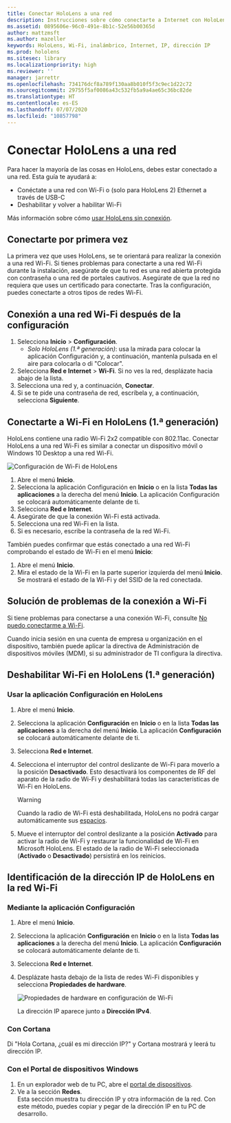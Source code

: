 ```yaml
---
title: Conectar HoloLens a una red
description: Instrucciones sobre cómo conectarte a Internet con HoloLens y sobre cómo identificar la dirección IP del dispositivo.
ms.assetid: 0895606e-96c0-491e-8b1c-52e56b00365d
author: mattzmsft
ms.author: mazeller
keywords: HoloLens, Wi-Fi, inalámbrico, Internet, IP, dirección IP
ms.prod: hololens
ms.sitesec: library
ms.localizationpriority: high
ms.reviewer: ''
manager: jarrettr
ms.openlocfilehash: 734176dcf8a789f130aa8b010f5f3c9ec1d22c72
ms.sourcegitcommit: 29755f5af0086a43c532fb5a9a4ae65c36bc82de
ms.translationtype: HT
ms.contentlocale: es-ES
ms.lasthandoff: 07/07/2020
ms.locfileid: "10857798"
---
```

# Conectar HoloLens a una red

Para hacer la mayoría de las cosas en HoloLens, debes estar conectado a una red. Esta guía te ayudará a:

- Conéctate a una red con Wi-Fi o (solo para HoloLens 2) Ethernet a través de USB-C
- Deshabilitar y volver a habilitar Wi-Fi

Más información sobre cómo [usar HoloLens sin conexión](hololens-offline.md).

## Conectarte por primera vez

La primera vez que uses HoloLens, se te orientará para realizar la conexión a una red Wi-Fi. Si tienes problemas para conectarte a una red Wi-Fi durante la instalación, asegúrate de que tu red es una red abierta protegida con contraseña o una red de portales cautivos. Asegúrate de que la red no requiera que uses un certificado para conectarte. Tras la configuración, puedes conectarte a otros tipos de redes Wi-Fi.

## Conexión a una red Wi-Fi después de la configuración

1. Selecciona **Inicio** > **Configuración**.
   - *Solo HoloLens (1.ª generación)*: usa la mirada para colocar la aplicación Configuración y, a continuación, mantenla pulsada en el aire para colocarla o di "Colocar".
1. Selecciona **Red e Internet** > **Wi-Fi**. Si no ves la red, desplázate hacia abajo de la lista.
1. Selecciona una red y, a continuación, **Conectar**.
1. Si se te pide una contraseña de red, escríbela y, a continuación, selecciona **Siguiente**.

## Conectarte a Wi-Fi en HoloLens (1.ª generación)

HoloLens contiene una radio Wi-Fi 2x2 compatible con 802.11ac. Conectar HoloLens a una red Wi-Fi es similar a conectar un dispositivo móvil o Windows 10 Desktop a una red Wi-Fi.

![Configuración de Wi-Fi de HoloLens](./images/wifi-hololens-600px.jpg)

1. Abre el menú **Inicio**.
1. Selecciona la aplicación Configuración en **Inicio** o en la lista **Todas las aplicaciones** a la derecha del menú **Inicio**. La aplicación Configuración se colocará automáticamente delante de ti.
1. Selecciona **Red e Internet**.
1. Asegúrate de que la conexión Wi-Fi está activada.
1. Selecciona una red Wi-Fi en la lista.
1. Si es necesario, escribe la contraseña de la red Wi-Fi.

También puedes confirmar que estás conectado a una red Wi-Fi comprobando el estado de Wi-Fi en el menú **Inicio**:

1. Abre el menú **Inicio**.
1. Mira el estado de la Wi-Fi en la parte superior izquierda del menú **Inicio**. Se mostrará el estado de la Wi-Fi y del SSID de la red conectada.

## Solución de problemas de la conexión a Wi-Fi

Si tiene problemas para conectarse a una conexión Wi-Fi, consulte [No puedo conectarme a Wi-Fi](./hololens-faq.md#i-cant-connect-to-wi-fi).

Cuando inicia sesión en una cuenta de empresa u organización en el dispositivo, también puede aplicar la directiva de Administración de dispositivos móviles (MDM), si su administrador de TI configura la directiva.

## Deshabilitar Wi-Fi en HoloLens (1.ª generación)

### Usar la aplicación Configuración en HoloLens

1. Abre el menú **Inicio**.
1. Selecciona la aplicación **Configuración** en **Inicio** o en la lista **Todas las aplicaciones** a la derecha del menú **Inicio**. La aplicación **Configuración** se colocará automáticamente delante de ti.
1. Selecciona **Red e Internet**.
1. Selecciona el interruptor del control deslizante de Wi-Fi para moverlo a la posición **Desactivado**. Esto desactivará los componentes de RF del aparato de la radio de Wi-Fi y deshabilitará todas las características de Wi-Fi en HoloLens.

    > [!WARNING]
    > Cuando la radio de Wi-Fi está deshabilitada, HoloLens no podrá cargar automáticamente sus [espacios](hololens-spaces.md).

1. Mueve el interruptor del control deslizante a la posición **Activado** para activar la radio de Wi-Fi y restaurar la funcionalidad de Wi-Fi en Microsoft HoloLens. El estado de la radio de Wi-Fi seleccionada (**Activado** o **Desactivado**) persistirá en los reinicios.

## Identificación de la dirección IP de HoloLens en la red Wi-Fi

### Mediante la aplicación Configuración

1. Abre el menú **Inicio**.
1. Selecciona la aplicación **Configuración** en **Inicio** o en la lista **Todas las aplicaciones** a la derecha del menú **Inicio**. La aplicación **Configuración** se colocará automáticamente delante de ti.
1. Selecciona **Red e Internet**.
1. Desplázate hasta debajo de la lista de redes Wi-Fi disponibles y selecciona **Propiedades de hardware**.

    ![Propiedades de hardware en configuración de Wi-Fi](./images/wifi-hololens-hwdetails.jpg)

   La dirección IP aparece junto a **Dirección IPv4**.

### Con Cortana

Di "Hola Cortana, ¿cuál es mi dirección IP?" y Cortana mostrará y leerá tu dirección IP.

### Con el Portal de dispositivos Windows

1. En un explorador web de tu PC, abre el [portal de dispositivos](/windows/mixed-reality/using-the-windows-device-portal.md#networking).
1. Ve a la sección **Redes**.  
   Esta sección muestra tu dirección IP y otra información de la red. Con este método, puedes copiar y pegar de la dirección IP en tu PC de desarrollo.
